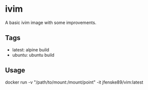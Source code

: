 # ivim

A basic ivim image with some improvements.

## Tags

 - latest: alpine build
 - ubuntu: ubuntu build

## Usage

docker run -v "/path/to/mount:/mount/point" -it jfenske89/vim:latest
